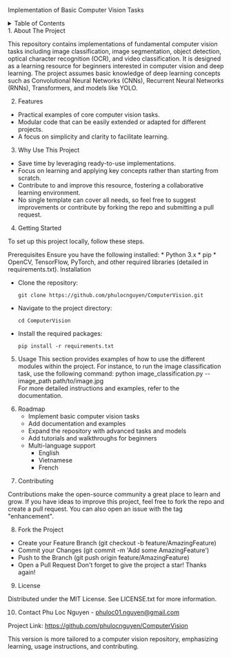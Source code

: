 Implementation of Basic Computer Vision Tasks
<!-- TABLE OF CONTENTS -->
<details>
  <summary>Table of Contents</summary>
  <ol>
    <li>
      <a href="#about-the-project">About The Project</a>
      <ul>
        <li><a href="#built-with">Built With</a></li>
      </ul>
    </li>
    <li>
      <a href="#getting-started">Getting Started</a>
      <ul>
        <li><a href="#prerequisites">Prerequisites</a></li>
        <li><a href="#installation">Installation</a></li>
      </ul>
    </li>
    <li><a href="#usage">Usage</a></li>
    <li><a href="#roadmap">Roadmap</a></li>
    <li><a href="#contributing">Contributing</a></li>
    <li><a href="#license">License</a></li>
    <li><a href="#contact">Contact</a></li>
  </ol>
</details>
<!-- ABOUT THE PROJECT -->
1. About The Project

This repository contains implementations of fundamental computer vision tasks including image classification, image segmentation, object detection, optical character recognition (OCR), and video classification. It is designed as a learning resource for beginners interested in computer vision and deep learning. The project assumes basic knowledge of deep learning concepts such as Convolutional Neural Networks (CNNs), Recurrent Neural Networks (RNNs), Transformers, and models like YOLO.

2. Features

* Practical examples of core computer vision tasks.
* Modular code that can be easily extended or adapted for different projects.
* A focus on simplicity and clarity to facilitate learning.
  
3. Why Use This Project

* Save time by leveraging ready-to-use implementations.
* Focus on learning and applying key concepts rather than starting from scratch.
* Contribute to and improve this resource, fostering a collaborative learning environment.
* No single template can cover all needs, so feel free to suggest improvements or contribute by forking the repo and submitting a pull request.

<!-- GETTING STARTED -->
4. Getting Started

To set up this project locally, follow these steps.

  Prerequisites
    Ensure you have the following installed:
      * Python 3.x
      * pip
      * OpenCV, TensorFlow, PyTorch, and other required libraries (detailed in requirements.txt).
  Installation
     
  * Clone the repository:
    
      `git clone https://github.com/phulocnguyen/ComputerVision.git`

  * Navigate to the project directory:
    
      `cd ComputerVision`
    
  * Install the required packages:
    
    `pip install -r requirements.txt`
  
<!-- USAGE EXAMPLES -->
5. Usage
This section provides examples of how to use the different modules within the project. For instance, to run the image classification task, use the following command:
  python image_classification.py --image_path path/to/image.jpg  
For more detailed instructions and examples, refer to the documentation.

<!-- ROADMAP -->
6. Roadmap
   * Implement basic computer vision tasks
   * Add documentation and examples
   * Expand the repository with advanced tasks and models
   * Add tutorials and walkthroughs for beginners
   * Multi-language support
     * English
     * Vietnamese
     * French
<!-- CONTRIBUTING -->
7. Contributing

Contributions make the open-source community a great place to learn and grow. If you have ideas to improve this project, feel free to fork the repo and create a pull request. You can also open an issue with the tag "enhancement".

8. Fork the Project
   
  * Create your Feature Branch (git checkout -b feature/AmazingFeature)
  * Commit your Changes (git commit -m 'Add some AmazingFeature')
  * Push to the Branch (git push origin feature/AmazingFeature)
  * Open a Pull Request
Don't forget to give the project a star! Thanks again!

<!-- LICENSE -->
9. License

Distributed under the MIT License. See LICENSE.txt for more information.

<!-- CONTACT -->
10. Contact
Phu Loc Nguyen - phuloc01.nguyen@gmail.com

Project Link: https://github.com/phulocnguyen/ComputerVision

This version is more tailored to a computer vision repository, emphasizing learning, usage instructions, and contributing.
